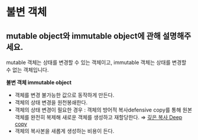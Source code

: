 # 불변 객체

## mutable object와 immutable object에 관해 설명해주세요.

mutable 객체는 상태를 변경할 수 있는 객체이고, immutable 객체는 상태를 변경할 수 없는 객체입니다.

**불변 객체 immutable object**

- 객체를 변경 불가능한 값으로 동작하게 만든다.
- 객체의 상태 변경을 원천봉쇄한다.
- 객체의 상태 변경이 필요한 경우 : 객체의 방어적 복사defensive copy를 통해 원본 객체를 완전히 복제해 새로운 객체를 생성하고 재할당한다.
  ⇒ [깊은 복사 Deep copy](https://www.notion.so/11-90353f5371eb4e478f0c62583d8cc0cc)
- 객체의 복사본을 새롭게 생성하는 비용이 든다.
